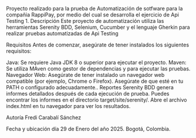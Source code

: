 Proyecto realizado para la prueba de Automatización de sotfware para la compañia RappiPay, por medio del cual se desarrolla el ejercicio de Api Testing 1.
Descripción
Este proyecto de automatización utiliza las herramientas Serenity BDD, Selenium, Cucumber y el lenguaje Gherkin para realizar pruebas automatizadas de Api Testing

Requisitos
Antes de comenzar, asegúrate de tener instalados los siguientes requisitos:

Java: Se requiere Java JDK 8 o superior para ejecutar el proyecto.
Maven: Se utiliza MAven como gestor de dependencias y para ejecutar las pruebas.
Navegador Web: Asegúrate de tener instalado un navegador web compatible (por ejemplo, Chrome o Firefox).
Asegúrate de que esté en tu PATH o configurado adecuadamente..
Reportes
Serenity BDD genera informes detallados después de cada ejecución de prueba. Puedes encontrar los informes en el directorio target/site/serenity/. Abre el archivo index.html en tu navegador para ver los resultados.

Autoría
Fredi Carabalí Sánchez

Fecha y ubicación
día 29 de Enero del año 2025. Bogotá, Colombia.